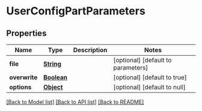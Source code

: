 # UserConfigPartParameters
## Properties

Name | Type | Description | Notes
------------ | ------------- | ------------- | -------------
**file** | [**String**](string.md) |  | [optional] [default to parameters]
**overwrite** | [**Boolean**](boolean.md) |  | [optional] [default to true]
**options** | [**Object**](.md) |  | [optional] [default to null]

[[Back to Model list]](../README.md#documentation-for-models) [[Back to API list]](../README.md#documentation-for-api-endpoints) [[Back to README]](../README.md)

